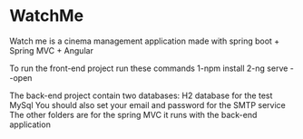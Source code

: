 # WatchMe
Watch me is a cinema management application made with spring boot + Spring MVC + Angular 

To run the front-end project run these commands
1-npm install 
2-ng serve --open

The back-end project contain two databases:
H2 database for the test
MySql
You should also set your email and password for the SMTP service
The other folders are for the spring MVC it runs with the back-end application
